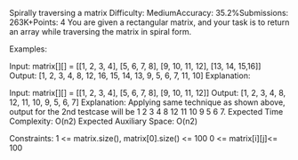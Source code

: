 Spirally traversing a matrix
Difficulty: MediumAccuracy: 35.2%Submissions: 263K+Points: 4
You are given a rectangular matrix, and your task is to return an array while traversing the matrix in spiral form.

Examples:

Input: matrix[][] = [[1, 2, 3, 4],
                  [5, 6, 7, 8],
                  [9, 10, 11, 12],
                  [13, 14, 15,16]]
Output: [1, 2, 3, 4, 8, 12, 16, 15, 14, 13, 9, 5, 6, 7, 11, 10]
Explanation:

Input: matrix[][] = [[1, 2, 3, 4],
                  [5, 6, 7, 8],
                  [9, 10, 11, 12]]
Output: [1, 2, 3, 4, 8, 12, 11, 10, 9, 5, 6, 7]
Explanation: Applying same technique as shown above, output for the 2nd testcase will be 1 2 3 4 8 12 11 10 9 5 6 7.
Expected Time Complexity: O(n2)
Expected Auxiliary Space: O(n2)

Constraints:
1 <= matrix.size(), matrix[0].size() <= 100
0 <= matrix[i][j]<= 100